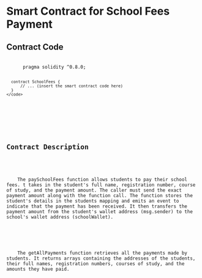 
  <h1>Smart Contract for School Fees Payment</h1>

  <h2>Contract Code</h2>
  <pre>
    <code>
      pragma solidity ^0.8.0;

      contract SchoolFees {
          // ... (insert the smart contract code here)
      }
    </code>
  </pre>

  <h2>Contract Description</h2>
  <p>
    The paySchoolFees function allows students to pay their school fees. t takes in the student's full name, registration number, course of study, and the payment amount. The caller must send the exact payment amount along with the function call. The function stores the student's details in the students mapping and emits an event to indicate that the payment has been received. It then transfers the payment amount from the student's wallet address (msg.sender) to the school's wallet address (schoolWallet).
  </p>
  <p>
    The getAllPayments function retrieves all the payments made by students. It returns arrays containing the addresses of the students, their full names, registration numbers, courses of study, and the amounts they have paid.
  </p>
